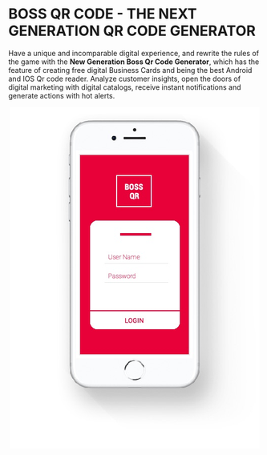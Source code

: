 # BOSS QR CODE - THE NEXT GENERATION QR CODE GENERATOR
Have a unique and incomparable digital experience, and rewrite the rules of the game with the **New Generation Boss Qr Code Generator**, which has the feature of creating free digital Business Cards and being the best Android and IOS Qr code reader. Analyze customer insights, open the doors of digital marketing with digital catalogs, receive instant notifications and generate actions with hot alerts.
<p align='center'>
<img src="https://raw.githubusercontent.com/bossqr/.github/main/profile/assets/qr-reader.jpg" alt="Boss QR Code Reader"/>
</p>

